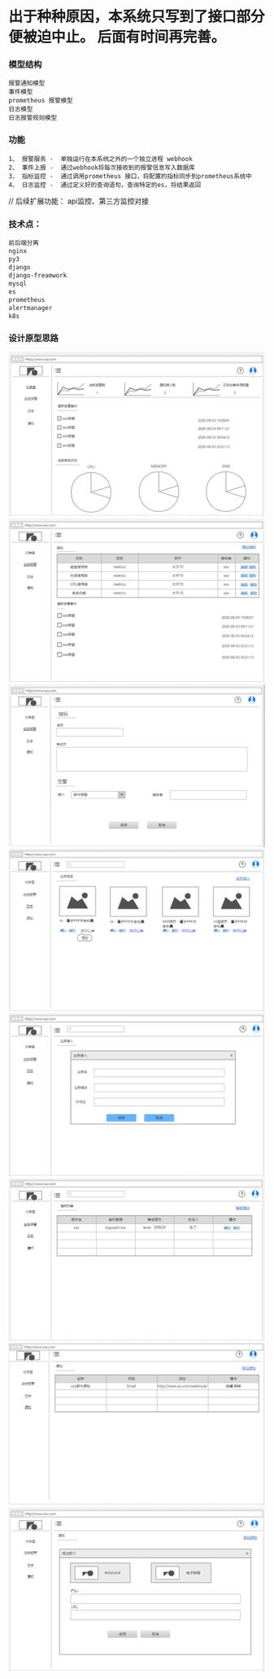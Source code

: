 # 出于种种原因，本系统只写到了接口部分便被迫中止。 后面有时间再完善。
### 模型结构
```
报警通知模型
事件模型
prometheus 报警模型
日志模型
日志报警规则模型
```
### 功能
```
1、 报警服务 -  单独运行在本系统之外的一个独立进程 webhook
2、 事件上报 -  通过webhook将每次接收到的报警信息写入数据库
3、 指标监控 -  通过调用prometheus 接口，将配置的指标同步到prometheus系统中
4、 日志监控 -  通过定义好的查询语句，查询特定的es，将结果返回
```
// 后续扩展功能： api监控、第三方监控对接



### 技术点：
```
前后端分离
nginx
py3
django
django-freamwork
mysql
es
prometheus
alertmanager
k8s 
```
### 设计原型思路
![image](https://github.com/573009114/alert/blob/master/doc/1.png)
![image](https://github.com/573009114/alert/blob/master/doc/2.png)
![image](https://github.com/573009114/alert/blob/master/doc/3.png)
![image](https://github.com/573009114/alert/blob/master/doc/4.png)
![image](https://github.com/573009114/alert/blob/master/doc/5.png)
![image](https://github.com/573009114/alert/blob/master/doc/6.png)
![image](https://github.com/573009114/alert/blob/master/doc/7.png)
![image](https://github.com/573009114/alert/blob/master/doc/8.png)


